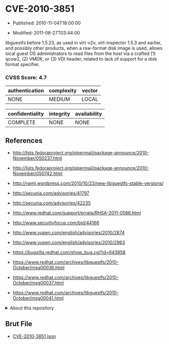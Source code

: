 # CVE-2010-3851

- Published: 2010-11-04T18:00:00

- Modified: 2011-08-27T03:44:00

libguestfs before 1.5.23, as used in virt-v2v, virt-inspector 1.5.3 and earlier, and possibly other products, when a raw-format disk image is used, allows local guest OS administrators to read files from the host via a crafted (1) qcow2, (2) VMDK, or (3) VDI header, related to lack of support for a disk format specifier.

### CVSS Score: **4.7**

| authentication | complexity | vector |
| --- | --- | --- |
| NONE | MEDIUM | LOCAL |

| confidentiality | integrity | availability |
| --- | --- | --- |
| COMPLETE | NONE | NONE |

## References

* http://lists.fedoraproject.org/pipermail/package-announce/2010-November/050237.html

* http://lists.fedoraproject.org/pipermail/package-announce/2010-November/050742.html

* http://rwmj.wordpress.com/2010/10/23/new-libguestfs-stable-versions/

* http://secunia.com/advisories/41797

* http://secunia.com/advisories/42235

* http://www.redhat.com/support/errata/RHSA-2011-0586.html

* http://www.securityfocus.com/bid/44166

* http://www.vupen.com/english/advisories/2010/2874

* http://www.vupen.com/english/advisories/2010/2963

* https://bugzilla.redhat.com/show_bug.cgi?id=643958

* https://www.redhat.com/archives/libguestfs/2010-October/msg00036.html

* https://www.redhat.com/archives/libguestfs/2010-October/msg00037.html

* https://www.redhat.com/archives/libguestfs/2010-October/msg00041.html

<details>
<summary>About this repository</summary> 

  This repository is part of the project [Live Hack CVE](https://github.com/Live-Hack-CVE). Main website can be found [www.live-hack.org](https://www.live-hack.org) 
  
  Made by [Sn0wAlice](https://github.com/Sn0wAlice) for the people that care about security and need to have a feed of the latest CVEs. Hope you enjoy it, don't forget to star the repo and follow me on [Twitter](https://twitter.com/Sn0wAlice) and [Github](https://github.com/Sn0wAlice). And that is my [personnal website](https://www.alice-snow.me/)

  - [Home Page](https://github.com/Live-Hack-CVE)
  - [Framework](https://github.com/Live-Hack-CVE/cve-framework)
  - [CVE database](https://github.com/Live-Hack-CVE/full_database)
  - [Changelog](https://github.com/Live-Hack-CVE/Changelog)
</details>

## Brut File

* [CVE-2010-3851.json](https://raw.githubusercontent.com/Live-Hack-CVE/full_database/main/cves/2010/CVE-2010-3851.json)

